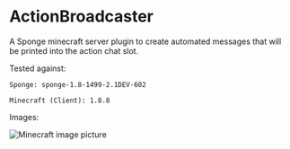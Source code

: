 # ActionBroadcaster

A Sponge minecraft server plugin to create automated messages
that will be printed into the action chat slot.

Tested against:

	Sponge: sponge-1.8-1499-2.1DEV-602

	Minecraft (Client): 1.8.8

Images:

![Minecraft image picture](https://i.imgur.com/HZOtDqd.png)
